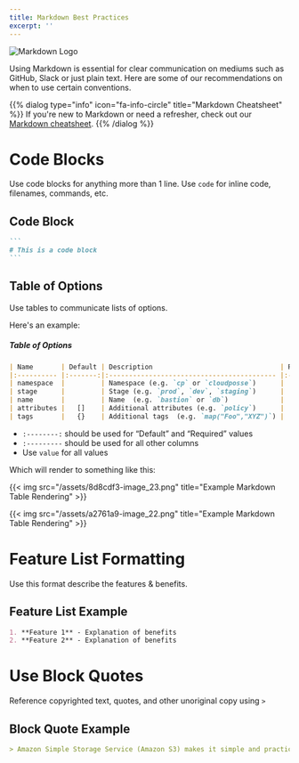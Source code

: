 ```yaml
---
title: Markdown Best Practices
excerpt: ''
---
```


![Markdown Logo](/assets/13f56b6-markdown.png)

Using Markdown is essential for clear communication on mediums such as GitHub, Slack or just plain text. Here are some of our recommendations on when to use certain conventions.

{{% dialog type="info" icon="fa-info-circle" title="Markdown Cheatsheet" %}} If you're new to Markdown or need a refresher, check out our [Markdown cheatsheet](/development/markdown). {{% /dialog %}}

# Code Blocks

Use code blocks for anything more than 1 line. Use `code` for inline code, filenames, commands, etc.

## Code Block

~~~~markdown
```
# This is a code block
```
~~~~


## Table of Options

Use tables to communicate lists of options.

Here's an example:

##### Table of Options
```markdown
| Name       | Default | Description                                | Required |
|:---------- |:-------:|:------------------------------------------ |:--------:|
| namespace  |         | Namespace (e.g. `cp` or `cloudposse`)      |   Yes    |
| stage      |         | Stage (e.g. `prod`, `dev`, `staging`)      |   Yes    |
| name       |         | Name  (e.g. `bastion` or `db`)             |   Yes    |
| attributes |   []    | Additional attributes (e.g. `policy`)      |    No    |
| tags       |   {}    | Additional tags  (e.g. `map("Foo","XYZ")`) |    No    |
```

* `:--------:` should be used for “Default” and “Required” values
* `:---------` should be used for all other columns
* Use `value` for all values


Which will render to something like this:

{{< img src="/assets/8d8cdf3-image_23.png" title="Example Markdown Table Rendering" >}}

{{< img src="/assets/a2761a9-image_22.png" title="Example Markdown Table Rendering" >}}

# Feature List Formatting

Use this format describe the features & benefits.

## Feature List Example

```markdown
1. **Feature 1** - Explanation of benefits
2. **Feature 2** - Explanation of benefits
```

# Use Block Quotes

Reference copyrighted text, quotes, and other unoriginal copy using `>`

## Block Quote Example

```markdown
> Amazon Simple Storage Service (Amazon S3) makes it simple and practical to collect, store, and analyze data - regardless of format – all at massive scale.
```
